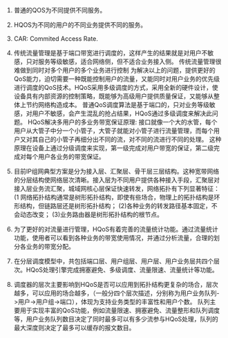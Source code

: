 1. 普通的QOS为不同提供不同服务。
2. HQOS为不同的用户的不同业务提供不同的服务。
3. CAR: Commited Access Rate.

4. 传统流量管理是基于端口带宽进行调度的，这样产生的结果就是对用户不敏感，只对服务等级敏感，适合网络侧，但不适合业务接入侧。
   传统流量管理很难做到同时对多个用户的多个业务进行控制
   为解决以上的问题，提供更好的QoS能力，迫切需要一种既能控制用户的流量，又能同时对用户业务的优先级进行调度的QoS技术。HQoS采用多级调度的方式，采用全新的硬件设计，使设备具有内部资源的控制策略，既能够为高级用户提供质量保证，又能够从整体上节约网络构造成本。
   普通QoS调度算法是基于端口的，只对业务等级敏感，对用户不敏感，会产生混乱的抢占结果，HQoS通过多级调度来解决此问题。
   HQoS解决多用户的多业务带宽保证原理: 接口就像一个大的水管，每个用户从大管子中分一个小管子，大管子就能对小管子进行流量管理，而每个用户又对其自己的小管子再细分出不同的流，对不同的流进行不同的处理。
   这种原理在设备上通过分级调度来实现，第一级完成对用户带宽的保证，第二级完成对每个用户各业务的带宽保证。

5. 目前IP组网典型方案是分为接入层、汇聚层、骨干层三层结构。这种宽带网络的分层结构使网络层次清晰。接入层为不同用户提供各种接入手段，汇聚层对接入层业务流汇聚，城域网核心层保证快速转发，网络拓扑有下列显著特征：
	(1 网络拓扑结构通常是树形拓扑结构，即使有些场合，物理上的拓扑结构是环形结构，但链路层还是树形拓扑结构；
	(2)各种业务的转发路径基本固定，不会动态改变；
	(3)业务路由器是树形拓扑结构的根节点。
6. 为了更好的对流量进行管理，HQoS有着完善的流量统计功能。通过流量统计功能，使用者可以看到各种业务的带宽使用情况，并通过分析流量，合理的划分各业务的带宽分配。

7. 在分层调度模型中，共包括端口层、用户组层、用户层、用户业务层共四个层次。HQoS处理引擎完成拥塞避免、多级调度、流量限速、流量统计等功能。
8. 调度器的层次主要影响到HQoS是否可以应用到拓扑结构更复杂的场合，层次越多，可以应用的场合越多，（一般分四个层次描述，分别称为用户业务队列->用户->用户组->端口），体现为支持业务类型的丰富性和用户个数。
	队列主要用于实现丰富的QoS功能，例如流量限速、拥塞避免、流量整形和队列调度等，用户业务队列数目决定了同时最多可以有多少流参与HQoS处理，队列的最大深度则决定了最多可以缓存的报文数目。
